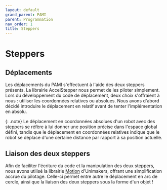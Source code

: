 ```yaml
---
layout: default
grand_parent: PAMI
parent: Programmation
nav_order: 1
title: Steppers
---
```


# Steppers

## Déplacements

Les déplacements du PAMI s'effectuent à l'aide des deux steppers présents. La librairie AccelStepper nous permet de les piloter simplement. Lors du développement du code de déplacement, deux choix s'offraient à nous : utiliser les coordonnées relatives ou absolues. Nous avons d'abord décidé introduire le déplacement en relatif avant de tenter l'implémentation en absolu.

{: .note}
Le déplacement en coordonnées absolues d'un robot avec des steppers se réfère à lui donner une position précise dans l'espace global défini, tandis que le déplacement en coordonnées relatives indique que le robot se déplace d'une certaine distance par rapport à sa position actuelle.



## Liaison des deux steppers

Afin de faciliter l'écriture du code et la manipulation des deux steppers, nous avons utilisé la librairie [Motion](https://github.com/Unimakers/CDR-2024-FIRMWARE/tree/main/CDR2024%20BASE/lib/Motion) d'Unimakers, offrant une simplification accrue du pilotage. Celle-ci permet entre autre le déplacement en arc de cercle, ainsi que la liaison des deux steppers sous la forme d'un objet !
